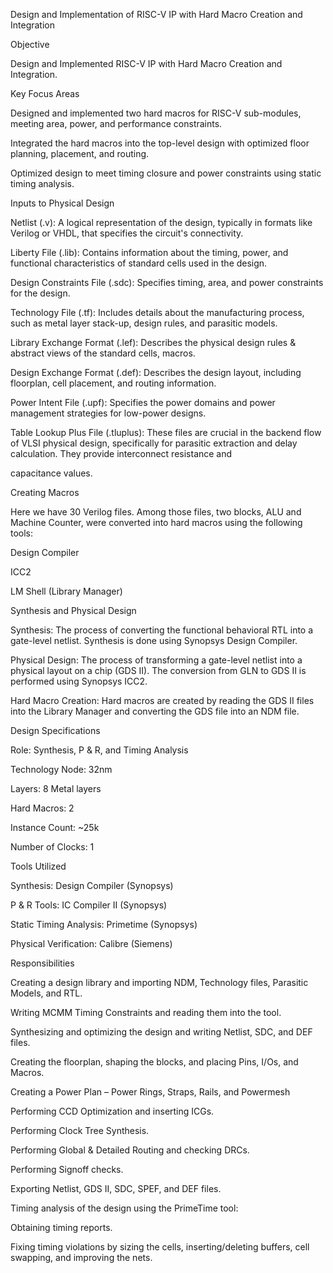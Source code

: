 Design and Implementation of RISC-V IP with Hard Macro Creation and Integration

Objective

Design and Implemented RISC-V IP with Hard Macro Creation and Integration.

Key Focus Areas

Designed and implemented two hard macros for RISC-V sub-modules, meeting area, power, and performance constraints.

Integrated the hard macros into the top-level design with optimized floor planning, placement, and routing.

Optimized design to meet timing closure and power constraints using static timing analysis.


Inputs to Physical Design

Netlist (.v): A logical representation of the design, typically in formats like Verilog or VHDL, that specifies the circuit's connectivity.

Liberty File (.lib): Contains information about the timing, power, and functional characteristics of standard cells used in the design.

Design Constraints File (.sdc): Specifies timing, area, and power constraints for the design.

Technology File (.tf): Includes details about the manufacturing process, such as metal layer stack-up, design rules, and parasitic models.

Library Exchange Format (.lef): Describes the physical design rules & abstract views of the standard cells, macros.

Design Exchange Format (.def): Describes the design layout, including floorplan, cell placement, and routing information.

Power Intent File (.upf): Specifies the power domains and power management strategies for low-power designs.

Table Lookup Plus File (.tluplus): These files are crucial in the backend flow of VLSI physical design, specifically for parasitic extraction and delay calculation. They provide interconnect resistance and 

capacitance values.


Creating Macros

Here we have 30 Verilog files. Among those files, two blocks, ALU and Machine Counter, were converted into hard macros using the following tools:

Design Compiler

ICC2

LM Shell (Library Manager)

Synthesis and Physical Design

Synthesis: The process of converting the functional behavioral RTL into a gate-level netlist. Synthesis is done using Synopsys Design Compiler.

Physical Design: The process of transforming a gate-level netlist into a physical layout on a chip (GDS II). The conversion from GLN to GDS II is performed using Synopsys ICC2.

Hard Macro Creation: Hard macros are created by reading the GDS II files into the Library Manager and converting the GDS file into an NDM file.


Design Specifications

Role: Synthesis, P & R, and Timing Analysis

Technology Node: 32nm

Layers: 8 Metal layers

Hard Macros: 2

Instance Count: ~25k

Number of Clocks: 1


Tools Utilized

Synthesis: Design Compiler (Synopsys)

P & R Tools: IC Compiler II (Synopsys)

Static Timing Analysis: Primetime (Synopsys)

Physical Verification: Calibre (Siemens)


Responsibilities

Creating a design library and importing NDM, Technology files, Parasitic Models, and RTL.

Writing MCMM Timing Constraints and reading them into the tool.

Synthesizing and optimizing the design and writing Netlist, SDC, and DEF files.

Creating the floorplan, shaping the blocks, and placing Pins, I/Os, and Macros.

Creating a Power Plan – Power Rings, Straps, Rails, and Powermesh

Performing CCD Optimization and inserting ICGs.

Performing Clock Tree Synthesis.

Performing Global & Detailed Routing and checking DRCs.

Performing Signoff checks.

Exporting Netlist, GDS II, SDC, SPEF, and DEF files.

Timing analysis of the design using the PrimeTime tool:

Obtaining timing reports.

Fixing timing violations by sizing the cells, inserting/deleting buffers, cell swapping, and improving the nets.

